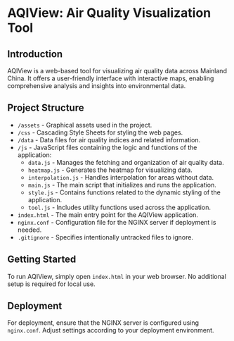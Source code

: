 # AQIView: Air Quality Visualization Tool

## Introduction
AQIView is a web-based tool for visualizing air quality data across Mainland China. It offers a user-friendly interface with interactive maps, enabling comprehensive analysis and insights into environmental data.

## Project Structure
- `/assets` - Graphical assets used in the project.
- `/css` - Cascading Style Sheets for styling the web pages.
- `/data` - Data files for air quality indices and related information.
- `/js` - JavaScript files containing the logic and functions of the application:
  - `data.js` - Manages the fetching and organization of air quality data.
  - `heatmap.js` - Generates the heatmap for visualizing data.
  - `interpolation.js` - Handles interpolation for areas without data.
  - `main.js` - The main script that initializes and runs the application.
  - `style.js` - Contains functions related to the dynamic styling of the application.
  - `tool.js` - Includes utility functions used across the application.
- `index.html` - The main entry point for the AQIView application.
- `nginx.conf` - Configuration file for the NGINX server if deployment is needed.
- `.gitignore` - Specifies intentionally untracked files to ignore.

## Getting Started
To run AQIView, simply open `index.html` in your web browser. No additional setup is required for local use.

## Deployment
For deployment, ensure that the NGINX server is configured using `nginx.conf`. Adjust settings according to your deployment environment.